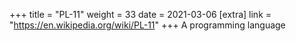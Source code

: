 +++
title = "PL-11"
weight = 33
date = 2021-03-06
[extra]
link = "https://en.wikipedia.org/wiki/PL-11"
+++
A programming language

